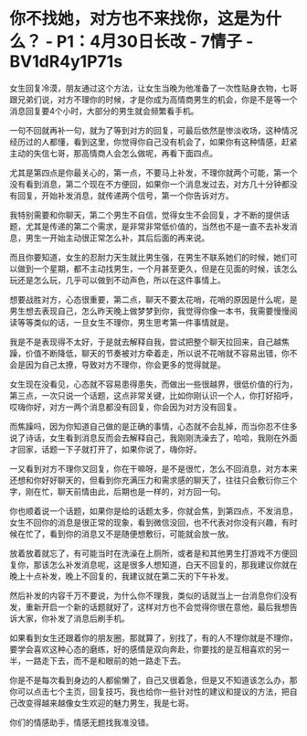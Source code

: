 # 你不找她，对方也不来找你，这是为什么？ - P1：4月30日长改 - 7情子 - BV1dR4y1P71s

女生回复冷漠，朋友通过这个方法，让女生当晚为他准备了一次性贴身衣物，七哥跟兄弟们说，对方不理你的时候，才是你成为高情商男生的机会，你是不是等一个消息回复要4个小时，大部分的男生就会频繁看手机。

一句不回就再补一句，就为了等到对方的回复，可最后依然是惨淡收场，这种情况经历过的人都懂，看到这里，你觉得你自己没有机会了，如果你有这种情感，赶紧主动的失信七哥，那高情商人会怎么做呢，再看下面四点。

尤其是第四点是你最关心的，第一点，不要马上补发，不理你就两个可能，第一个没有看到消息，第二个现在不方便回，如果你一个消息发过去，对方几十分钟都没有回复，开始补发消息，就传递两个信号，第一个你告诉对方。

我特别需要和你聊天，第二个男生不自信，觉得女生不会回复，才不断的提供话题，尤其是传递的第二个需求，是非常非常低价值的，当然也不是一直不去补发消息，男生一开始主动很正常怎么补，其后后面的再来说。

而且你要知道，女生的忍耐力天生就比男生强，在男生不联系她们的时候，她们可以做到一个星期，都不主动找男生，一个月甚至更久，但是在见面的时候，该怎么玩还是怎么玩，几乎可以做到不动声色，所以在这件事情上。

想要战胜对方，心态很重要，第二点，聊天不要太花哨，花哨的原因是什么呢，是男生想去表现自己，怎么昨天晚上做梦梦到你，我觉得你像一本书，我需要慢慢阅读等等类似的话，一旦女生不理你，男生思考第一件事情就是。

我是不是表现得不太好，于是就去解释自我，尝试把整个聊天拉回来，自己越焦躁，价值不断降低，聊天的节奏被对方牵着走，所以说不花哨就不容易出错，你不会是因为自己太撩，导致对方不理你，你会更多的觉得就是。

女生现在没看见，心态就不容易患得患失，而做出一些很越界，很低价值的行为，第三点，一次只说一个话题，这点非常关键，比如你刚认识一个人，你打好招呼，哎嗨你好，对方一两个消息都没有回复，你会因为对方没有回复。

而焦躁吗，因为你知道自己做的是正确的事情，心态就不会乱掉，而当你忍不住多说了诗话，女生看到消息反而会去解释自己，我刚刚洗澡去了，哈哈，我刚在外面才回家，话题一下子就打开了，如果你说了，嗨你好。

一又看到对方不理你又回复，你在干嘛呀，是不是很忙，怎么不回消息，对方本来还想和你好好聊天的，但看到你充满压力和需求感的聊天了，往往只会敷衍你三个字，刚在忙，聊天前情由此，后期也是一样的，对方回一句。

你也顺着说一个话题，如果你是给的话题太多，你就会焦，到第四点，不发消息，女生不回你的消息是很正常的现象，看到微信没回，也不代表对你没有兴趣，有时候在忙了，看到你的消息又不是随便想敷衍，可能就会放一放。

放着放着就忘了，有可能当时在洗澡在上厕所，或者是和其他男生打游戏不方便回复你，那该怎么补发消息呢，这是很多人想知道，白天不回复的，那我建议你就在晚上十点补发，晚上不回复的，我建议就在第二天的下午补发。

然后补发的内容千万不要说，为什么你不理我，类似的话就当上一台消息你们没有发，重新开启一个新的话题就好了，这样对方也不会觉得你很在意他，最后我想告诉大家，你补发了消息后刷手机。

如果看到女生还跟着你的朋友圈，那就算了，别找了，有的人不理你就是不理你，要学会喜欢这种心态的磨练，好的感情是双向奔赴，你要找的是互相喜欢的另一半，一路走下去，而不是和眼前的她一路走下去。

你是不是每次看到身边的人都偷懒了，自己又很着急，但是又不知道该怎么办，那你可以点击七个主页，回复技巧，我也给你一些针对性的建议和提议的方法，把自己改变得越来越像女生欢迎的魅力男生，我是七哥。

你们的情感助手，情感无题找我准没错。
